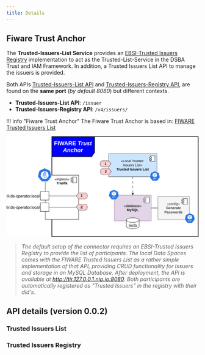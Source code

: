 ```yaml
---
title: Details
---
```


## Fiware Trust Anchor

The **Trusted-Issuers-List Service** provides an [EBSI-Trusted Issuers Registry](https://hub.ebsi.eu/apis/pilot/trusted-issuers-registry/v4) implementation to act as the Trusted-List-Service in the DSBA Trust and IAM Framework. In addition, a Trusted Issuers List API to manage the issuers is provided.

Both APIs [Trusted-Issuers-List API](https://github.com/FIWARE/trusted-issuers-list/blob/main/api/trusted-issuers-list.yaml) and [Trusted-Issuers-Registry API](https://github.com/FIWARE/trusted-issuers-list/blob/main/api/trusted-issuers-registry.yaml), are found on the **same port** (*by default 8080*) but different contexts.

- **Trusted-Issuers-List API**: `/issuer`
- **Trusted-Issuers-Registry API**: `/v4/issuers/`

!!! info "Fiware Trust Anchor"
    The Fiware Trust Anchor is based in: [FIWARE Trusted Issuers List](https://github.com/FIWARE/trusted-issuers-list)

![trust_anchor](./img/trust_anchor_arch.svg)


> _The default setup of the connector requires an EBSI-Trusted Issuers Registry to provide the list of participants. The local Data Spaces comes with the FIWARE Trusted Issuers List as a rather simple implementation of that API, providing CRUD functionality for Issuers and storage in an MySQL Database. After deployment, the API is available at http://tir.127.0.0.1.nip.io:8080. Both participants are automatically registered as "Trusted Issuers" in the registry with their did's._

## API details (version 0.0.2)

### Trusted Issuers List

<swagger-ui src="https://raw.githubusercontent.com/FIWARE/trusted-issuers-list/refs/tags/0.0.2/api/trusted-issuers-list.yaml"/>

### Trusted Issuers Registry

<swagger-ui src="https://raw.githubusercontent.com/FIWARE/trusted-issuers-list/refs/tags/0.0.2/api/trusted-issuers-registry.yaml"/>
